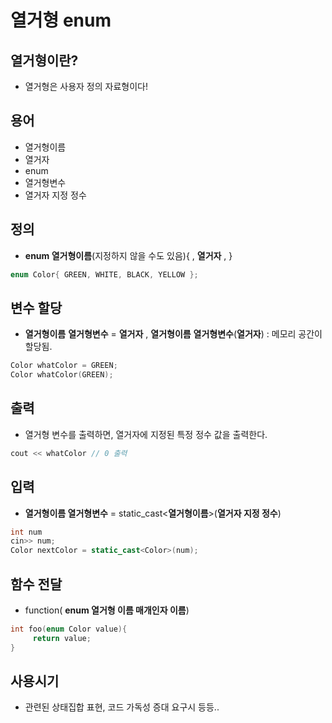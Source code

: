 # 열거형 enum

## 열거형이란?
 - 열거형은 사용자 정의 자료형이다!
 
## 용어 
- 열거형이름
- 열거자
- enum
- 열거형변수
- 열거자 지정 정수

## 정의 
- **enum 열거형이름**(지정하지 않을 수도 있음){ , **열거자** , }
```cpp
enum Color{ GREEN, WHITE, BLACK, YELLOW };
```

## 변수 할당
- **열거형이름** **열거형변수** = **열거자** , **열거형이름** **열거형변수**(**열거자**) : 메모리 공간이 할당됨.
```cpp
Color whatColor = GREEN;
Color whatColor(GREEN);
```
## 출력
- 열거형 변수를 출력하면, 열거자에 지정된 특정 정수 값을 출력한다. 
```cpp
cout << whatColor // 0 출력
```
## 입력
- **열거형이름 열거형변수** = static_cast<**열거형이름**>(**열거자 지정 정수**)
```cpp
int num
cin>> num;
Color nextColor = static_cast<Color>(num);
```
## 함수 전달
- function( **enum 열거형 이름 매개인자 이름**)
```cpp
int foo(enum Color value){
     return value;
}
```
## 사용시기
- 관련된 상태집합 표현, 코드 가독성 증대 요구시 등등..

